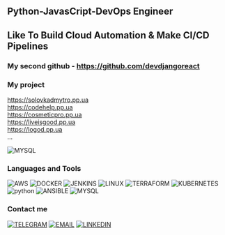 ## Python-JavasCript-DevOps Engineer
## Like To Build Cloud Automation & Make CI/CD Pipelines

### My second github - https://github.com/devdjangoreact

### My project
https://solovkadmytro.pp.ua \
https://codehelp.pp.ua \
https://cosmeticpro.pp.ua \
https://liveisgood.pp.ua \
https://logod.pp.ua \
...


![MYSQL](https://img.shields.io/badge/-SQL-000000?style=plastic&logo=mysql&logoColor=eaed0b)

### Languages and Tools
![AWS](https://img.shields.io/badge/-AWS-000000?style=plastic&logo=amazon&logoColor=eaed0b)
![DOCKER](https://img.shields.io/badge/-DOCKER-000000?style=plastic&logo=docker&logoColor=eaed0b)
![JENKINS](https://img.shields.io/badge/-JENKINS-000000?style=plastic&logo=jenkins&logoColor=eaed0b)
![LINUX](https://img.shields.io/badge/-LINUX-000000?style=plastic&logo=linux&logoColor=eaed0b)
![TERRAFORM](https://img.shields.io/badge/-TERRAFORM-000000?style=plastic&logo=terraform&logoColor=eaed0b)
![KUBERNETES](https://img.shields.io/badge/-KUBERNETES-000000?style=plastic&logo=kubernetes&logoColor=eaed0b)
![python](https://img.shields.io/badge/-PYTHON-000000?style=plastic&logo=python&logoColor=eaed0b)
![ANSIBLE](https://img.shields.io/badge/-ANSIBLE-000000?style=plastic&logo=ansible&logoColor=eaed0b)
![MYSQL](https://img.shields.io/badge/-SQL-000000?style=plastic&logo=mysql&logoColor=eaed0b)

### Contact me
[![TELEGRAM](https://img.shields.io/badge/-TELEGRAM-000000?style=plastic&logo=telegram&logoColor=eaed0b)](https://web.telegram.org/k/#@dimaslvk)
[![EMAIL](https://img.shields.io/badge/-EMAIL-000000?style=plastic&logo=gmail&logoColor=eaed0b)](mailto:devdjangoreact@gmail.com)
[![LINKEDIN](https://img.shields.io/badge/-LINKEDIN-000000?style=plastic&logo=linkedin&logoColor=eaed0b)](https://www.linkedin.com/in/dmytro-solovka/)
 
